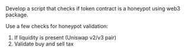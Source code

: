 Develop a script that checks if token contract is a honeypot using web3 package. 

Use a few checks for honeypot validation:
1. If liquidity is present (Uniswap v2/v3 pair)
2. Validate buy and sell tax
